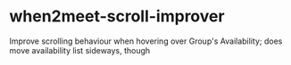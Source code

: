 # when2meet-scroll-improver
Improve scrolling behaviour when hovering over Group's Availability; does move availability list sideways, though
